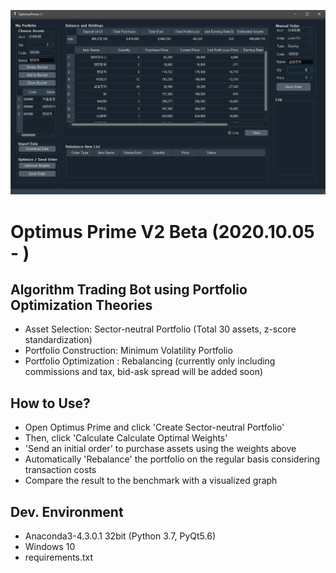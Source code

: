 ![screenshot](https://github.com/eastman-kim/Algorithm-Trading-Bot-using-Portfolio-Optimization/blob/master/img/screenshot.jpg)
# Optimus Prime V2 Beta (2020.10.05 - )

## Algorithm Trading Bot using Portfolio Optimization Theories
- Asset Selection: Sector-neutral Portfolio (Total 30 assets, z-score standardization)
- Portfolio Construction: Minimum Volatility Portfolio
- Portfolio Optimization : Rebalancing (currently only including commissions and tax, bid-ask spread will be added soon)

## How to Use?
- Open Optimus Prime and click 'Create Sector-neutral Portfolio'
- Then, click 'Calculate Calculate Optimal Weights' 
- 'Send an initial order' to purchase assets using the weights above
- Automatically 'Rebalance' the portfolio on the regular basis considering transaction costs
- Compare the result to the benchmark with a visualized graph

## Dev. Environment
- Anaconda3-4.3.0.1 32bit (Python 3.7, PyQt5.6)
- Windows 10
- requirements.txt
